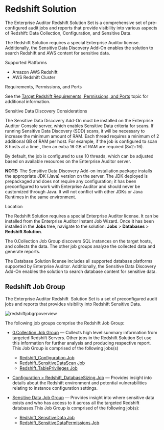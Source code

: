 # Redshift Solution

The Enterprise Auditor Redshift Solution Set is a comprehensive set of pre-configured audit jobs and
reports that provide visibility into various aspects of Redshift: Data Collection, Configuration,
and Sensitive Data.

The Redshift Solution requires a special Enterprise Auditor license. Additionally, the Sensitive
Data Discovery Add-On enables the solution to search Redshift and AWS content for sensitive data.

Supported Platforms

- Amazon AWS Redshift
- AWS Redshift Cluster

Requirements, Permissions, and Ports

See the
[Target Redshift Requirements, Permissions, and Ports](/docs/accessanalyzer/11.6/requirements/target/databaseredshift.md)
topic for additional information.

Sensitive Data Discovery Considerations

The Sensitive Data Discovery Add-On must be installed on the Enterprise Auditor Console server,
which enables Sensitive Data criteria for scans. If running Sensitive Data Discovery (SDD) scans, it
will be necessary to increase the minimum amount of RAM. Each thread requires a minimum of 2
additional GB of RAM per host. For example, if the job is configured to scan 8 hosts at a time ,
then an extra 16 GB of RAM are required (8x2=16).

By default, the job is configured to use 10 threads, which can be adjusted based on available
resources on the Enterprise Auditor server.

**NOTE:** The Sensitive Data Discovery Add-on installation package installs the appropriate JDK
(Java) version on the server. The JDK deployed is prepackaged and does not require any
configuration; it has been preconfigured to work with Enterprise Auditor and should never be
customized through Java. It will not conflict with other JDKs or Java Runtimes in the same
environment.

Location

The Redshift Solution requires a special Enterprise Auditor license. It can be installed from the
Enterprise Auditor Instant Job Wizard. Once it has been installed in the **Jobs** tree, navigate to
the solution: **Jobs** > **Databases** > **Redshift Solution**.

The 0.Collection Job Group discovers SQL instances on the target hosts, and collects the data. The
other job groups analyze the collected data and generate reports.

The Database Solution license includes all supported database platforms supported by Enterprise
Auditor. Additionally, the Sensitive Data Discovery Add-On enables the solution to search database
content for sensitive data.

## Redshift Job Group

The Enterprise Auditor Redshift  Solution Set is a set of preconfigured audit jobs and reports that
provides visibility into Redshift Sensitive Data.

![redshiftjobgrpoverview](/img/versioned_docs/accessanalyzer_11.6/accessanalyzer/solutions/databases/redshift/redshiftjobgrpoverview.webp)

The following job groups comprise the Redshift Job Group:

- [0.Collection Job Group](/docs/accessanalyzer/11.6/solutions/databases/redshift/collection/overview.md)
  — Collects high level summary information from targeted Redshift Servers. Other jobs in the
  Redshift Solution Set use this information for further analysis and producing respective report.
  This Job Group is comprised of the following jobs(s)

    - [Redshift_Configuration Job](/docs/accessanalyzer/11.6/solutions/databases/redshift/collection/redshift_configuration.md)
    - [Redshift_SensitiveDataScan Job](/docs/accessanalyzer/11.6/solutions/databases/redshift/collection/redshift_sensitivedatascan.md)
    - [Redshift_TablePrivileges Job](/docs/accessanalyzer/11.6/solutions/databases/redshift/collection/redshift_tableprivileges.md)

- [Configuration > Redshift_DatabaseSizing Job](/docs/accessanalyzer/11.6/solutions/databases/redshift/redshift_databasesizing.md)
  — Provides insight into details about the Redshift environment and potential vulnerabilities
  relating to instance configuration settings.

- [Sensitive Data Job Group](/docs/accessanalyzer/11.6/solutions/databases/redshift/sensitive_data/overview.md)
  — Provides insight into where sensitive data exists and who has access to it across all the
  targeted Redshift databases.This Job Group is comprised of the following job(s):

    - [Redshift_SensitiveData Job](/docs/accessanalyzer/11.6/solutions/databases/redshift/sensitive_data/redshift_sensitivedata.md)
    - [Redshift_SensitiveDataPermissions Job](/docs/accessanalyzer/11.6/solutions/databases/redshift/sensitive_data/redshift_sensitivedatapermissions.md)
